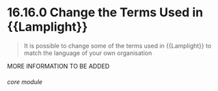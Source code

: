 # 16.16.0 Change the Terms Used in {{Lamplight}}

> It is possible to change some of the terms used in {{Lamplight}} to match the language of your own organisation

MORE INFORMATION TO BE ADDED


###### core module
